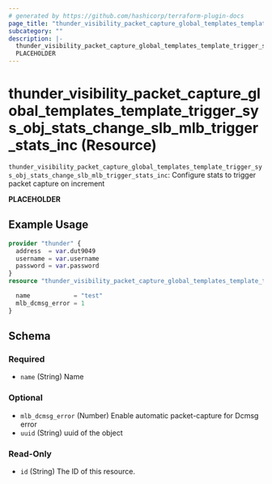 ```yaml
---
# generated by https://github.com/hashicorp/terraform-plugin-docs
page_title: "thunder_visibility_packet_capture_global_templates_template_trigger_sys_obj_stats_change_slb_mlb_trigger_stats_inc Resource - terraform-provider-thunder"
subcategory: ""
description: |-
  thunder_visibility_packet_capture_global_templates_template_trigger_sys_obj_stats_change_slb_mlb_trigger_stats_inc: Configure stats to trigger packet capture on increment
  PLACEHOLDER
---
```


# thunder_visibility_packet_capture_global_templates_template_trigger_sys_obj_stats_change_slb_mlb_trigger_stats_inc (Resource)

`thunder_visibility_packet_capture_global_templates_template_trigger_sys_obj_stats_change_slb_mlb_trigger_stats_inc`: Configure stats to trigger packet capture on increment

__PLACEHOLDER__

## Example Usage

```terraform
provider "thunder" {
  address  = var.dut9049
  username = var.username
  password = var.password
}
resource "thunder_visibility_packet_capture_global_templates_template_trigger_sys_obj_stats_change_slb_mlb_trigger_stats_inc" "thunder_visibility_packet_capture_global_templates_template_trigger_sys_obj_stats_change_slb_mlb_trigger_stats_inc" {

  name            = "test"
  mlb_dcmsg_error = 1
}
```

<!-- schema generated by tfplugindocs -->
## Schema

### Required

- `name` (String) Name

### Optional

- `mlb_dcmsg_error` (Number) Enable automatic packet-capture for Dcmsg error
- `uuid` (String) uuid of the object

### Read-Only

- `id` (String) The ID of this resource.


